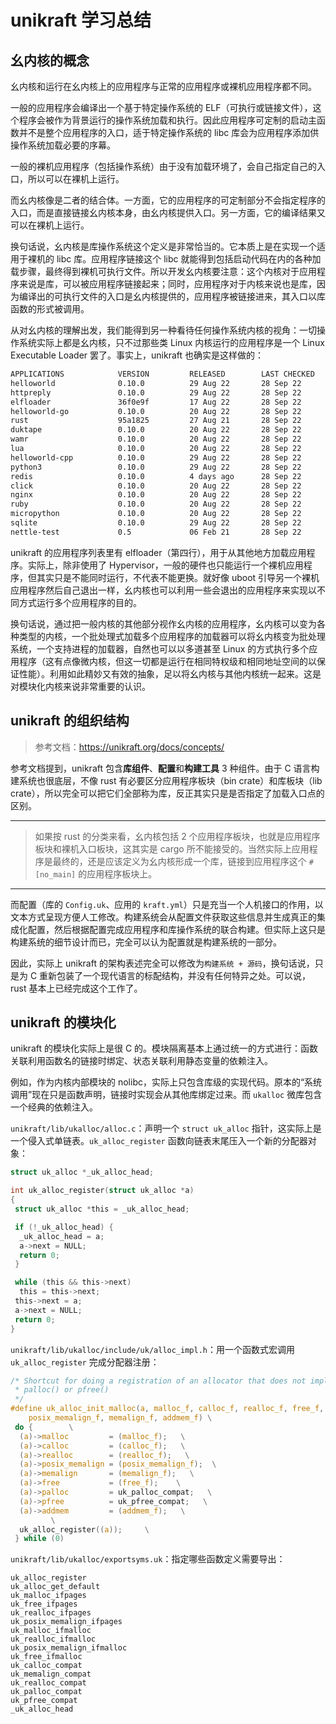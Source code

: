 ﻿# unikraft 学习总结

## 幺内核的概念

幺内核和运行在幺内核上的应用程序与正常的应用程序或裸机应用程序都不同。

一般的应用程序会编译出一个基于特定操作系统的 ELF（可执行或链接文件），这个程序会被作为背景运行的操作系统加载和执行。因此应用程序可定制的启动主函数并不是整个应用程序的入口，适于特定操作系统的 libc 库会为应用程序添加供操作系统加载必要的序幕。

一般的裸机应用程序（包括操作系统）由于没有加载环境了，会自己指定自己的入口，所以可以在裸机上运行。

而幺内核像是二者的结合体。一方面，它的应用程序的可定制部分不会指定程序的入口，而是直接链接幺内核本身，由幺内核提供入口。另一方面，它的编译结果又可以在裸机上运行。

换句话说，幺内核是库操作系统这个定义是非常恰当的。它本质上是在实现一个适用于裸机的 libc 库。应用程序链接这个 libc 就能得到包括启动代码在内的各种加载步骤，最终得到裸机可执行文件。所以开发幺内核要注意：这个内核对于应用程序来说是库，可以被应用程序链接起来；同时，应用程序对于内核来说也是库，因为编译出的可执行文件的入口是幺内核提供的，应用程序被链接进来，其入口以库函数的形式被调用。

从对幺内核的理解出发，我们能得到另一种看待任何操作系统内核的视角：一切操作系统实际上都是幺内核，只不过那些类 Linux 内核运行的应用程序是一个 Linux Executable Loader 罢了。事实上，unikraft 也确实是这样做的：

```bash
APPLICATIONS            VERSION         RELEASED        LAST CHECKED
helloworld              0.10.0          29 Aug 22       28 Sep 22
httpreply               0.10.0          29 Aug 22       28 Sep 22
elfloader               36f0e9f         17 Aug 22       28 Sep 22
helloworld-go           0.10.0          20 Aug 22       28 Sep 22
rust                    95a1825         27 Aug 21       28 Sep 22
duktape                 0.10.0          20 Aug 22       28 Sep 22
wamr                    0.10.0          20 Aug 22       28 Sep 22
lua                     0.10.0          20 Aug 22       28 Sep 22
helloworld-cpp          0.10.0          29 Aug 22       28 Sep 22
python3                 0.10.0          29 Aug 22       28 Sep 22
redis                   0.10.0          4 days ago      28 Sep 22
click                   0.10.0          20 Aug 22       28 Sep 22
nginx                   0.10.0          20 Aug 22       28 Sep 22
ruby                    0.10.0          20 Aug 22       28 Sep 22
micropython             0.10.0          20 Aug 22       28 Sep 22
sqlite                  0.10.0          29 Aug 22       28 Sep 22
nettle-test             0.5             06 Feb 21       28 Sep 22
```

unikraft 的应用程序列表里有 elfloader（第四行），用于从其他地方加载应用程序。实际上，除非使用了 Hypervisor，一般的硬件也只能运行一个裸机应用程序，但其实只是不能同时运行，不代表不能更换。就好像 uboot 引导另一个裸机应用程序然后自己退出一样，幺内核也可以利用一些会退出的应用程序来实现以不同方式运行多个应用程序的目的。

换句话说，通过把一般内核的其他部分视作幺内核的应用程序，幺内核可以变为各种类型的内核，一个批处理式加载多个应用程序的加载器可以将幺内核变为批处理系统，一个支持进程的加载器，自然也可以以多道甚至 Linux 的方式执行多个应用程序（这有点像微内核，但这一切都是运行在相同特权级和相同地址空间的以保证性能）。利用如此精妙又有效的抽象，足以将幺内核与其他内核统一起来。这是对模块化内核来说非常重要的认识。

## unikraft 的组织结构

> 参考文档：<https://unikraft.org/docs/concepts/>

参考文档提到，unikraft 包含**库组件**、**配置**和**构建工具** 3 种组件。由于 C 语言构建系统也很底层，不像 rust 有必要区分应用程序板块（bin crate）和库板块（lib crate），所以完全可以把它们全部称为库，反正其实只是是否指定了加载入口点的区别。

---

> 如果按 rust 的分类来看，幺内核包括 2 个应用程序板块，也就是应用程序板块和裸机入口板块，这其实是 cargo 所不能接受的。当然实际上应用程序是最终的，还是应该定义为幺内核形成一个库，链接到应用程序这个 `#[no_main]` 的应用程序板块上。

---

而配置（库的 `Config.uk`、应用的 `kraft.yml`）只是充当一个人机接口的作用，以文本方式呈现方便人工修改。构建系统会从配置文件获取这些信息并生成真正的集成化配置，然后根据配置完成应用程序和库操作系统的联合构建。但实际上这只是构建系统的细节设计而已，完全可以认为配置就是构建系统的一部分。

因此，实际上 unikraft 的架构表述完全可以修改为`构建系统 + 源码`，换句话说，只是为 C 重新包装了一个现代语言的标配结构，并没有任何特异之处。可以说，rust 基本上已经完成这个工作了。

## unikraft 的模块化

unikraft 的模块化实际上是很 C 的。模块隔离基本上通过统一的方式进行：函数关联利用函数名的链接时绑定、状态关联利用静态变量的依赖注入。

例如，作为内核内部模块的 nolibc，实际上只包含库级的实现代码。原本的“系统调用”现在只是函数声明，链接时实现会从其他库绑定过来。而 `ukalloc` 微库包含一个经典的依赖注入。

`unikraft/lib/ukalloc/alloc.c`：声明一个 `struct uk_alloc` 指针，这实际上是一个侵入式单链表。`uk_alloc_register` 函数向链表末尾压入一个新的分配器对象：

```c
struct uk_alloc *_uk_alloc_head;

int uk_alloc_register(struct uk_alloc *a)
{
 struct uk_alloc *this = _uk_alloc_head;

 if (!_uk_alloc_head) {
  _uk_alloc_head = a;
  a->next = NULL;
  return 0;
 }

 while (this && this->next)
  this = this->next;
 this->next = a;
 a->next = NULL;
 return 0;
}
```

`unikraft/lib/ukalloc/include/uk/alloc_impl.h`：用一个函数式宏调用 `uk_alloc_register` 完成分配器注册：

```c
/* Shortcut for doing a registration of an allocator that does not implement
 * palloc() or pfree()
 */
#define uk_alloc_init_malloc(a, malloc_f, calloc_f, realloc_f, free_f, \
    posix_memalign_f, memalign_f, addmem_f) \
 do {        \
  (a)->malloc         = (malloc_f);   \
  (a)->calloc         = (calloc_f);   \
  (a)->realloc        = (realloc_f);   \
  (a)->posix_memalign = (posix_memalign_f);  \
  (a)->memalign       = (memalign_f);   \
  (a)->free           = (free_f);    \
  (a)->palloc         = uk_palloc_compat;   \
  (a)->pfree          = uk_pfree_compat;   \
  (a)->addmem         = (addmem_f);   \
         \
  uk_alloc_register((a));     \
 } while (0)
```

`unikraft/lib/ukalloc/exportsyms.uk`：指定哪些函数定义需要导出：

```text
uk_alloc_register
uk_alloc_get_default
uk_malloc_ifpages
uk_free_ifpages
uk_realloc_ifpages
uk_posix_memalign_ifpages
uk_malloc_ifmalloc
uk_realloc_ifmalloc
uk_posix_memalign_ifmalloc
uk_free_ifmalloc
uk_calloc_compat
uk_memalign_compat
uk_realloc_compat
uk_palloc_compat
uk_pfree_compat
_uk_alloc_head
```
